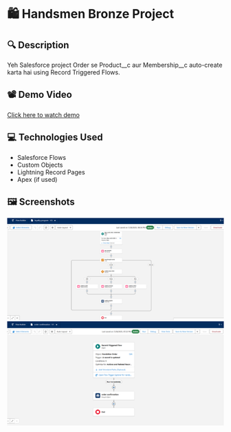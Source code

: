 # 🛍️ Handsmen Bronze Project

## 🔍 Description
Yeh Salesforce project Order se Product__c aur Membership__c auto-create karta hai using Record Triggered Flows.

## 📽 Demo Video
[Click here to watch demo](https://github.com/Tanrat88/-Salesforce-Flow-Project-for-Bronze-Handsmen-Challenge/blob/main/Videos%20_%20Library%20_%20Loom%20-%2029%20July%202025%20(online-video-cutter.com)%20(1).mp4)
## 💻 Technologies Used
- Salesforce Flows
- Custom Objects
- Lightning Record Pages
- Apex (if used)

## 🖼 Screenshots
![Flow Screenshot](
https://github.com/Tanrat88/-Salesforce-Flow-Project-for-Bronze-Handsmen-Challenge/blob/main/Screenshot%202025-07-29%20010012.png)
![Order Screen](https://github.com/Tanrat88/-Salesforce-Flow-Project-for-Bronze-Handsmen-Challenge/blob/main/Screenshot%202025-07-29%20005901.png)


